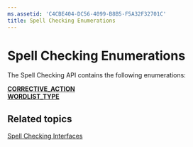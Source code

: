 ```yaml
---
ms.assetid: 'C4CBE404-DC56-4099-B8B5-F5A32F32701C'
title: Spell Checking Enumerations
---
```


# Spell Checking Enumerations

The Spell Checking API contains the following enumerations:

<dl>

[**CORRECTIVE\_ACTION**](corrective-action.md)  
[**WORDLIST\_TYPE**](wordlist-type.md)  
</dl>

## Related topics

<dl> <dt>

[Spell Checking Interfaces](spell-checker-interfaces.md)
</dt> </dl>

 

 



